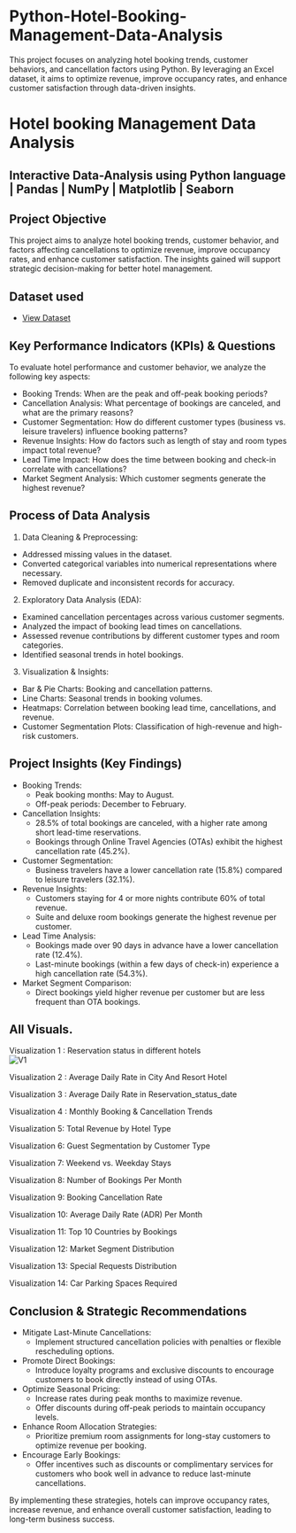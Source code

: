 # Python-Hotel-Booking-Management-Data-Analysis
This project focuses on analyzing hotel booking trends, customer behaviors, and cancellation factors using Python. By leveraging an Excel dataset, it aims to optimize revenue, improve occupancy rates, and enhance customer satisfaction through data-driven insights.

# Hotel booking Management Data Analysis
## Interactive Data-Analysis using Python language | Pandas | NumPy | Matplotlib | Seaborn

## Project Objective
This project aims to analyze hotel booking trends, customer behavior, and factors affecting cancellations to optimize revenue, improve occupancy rates, and enhance customer satisfaction. The insights gained will support strategic decision-making for better hotel management.

## Dataset used
- <a href="https://github.com/satishrdudhat/Python-Hotel-Booking-Management-Data-Analysis/blob/main/hotel_bookings%202.csv">View Dataset</a>

## Key Performance Indicators (KPIs) & Questions

To evaluate hotel performance and customer behavior, we analyze the following key aspects:

- Booking Trends: When are the peak and off-peak booking periods?
- Cancellation Analysis: What percentage of bookings are canceled, and what are the primary reasons?
- Customer Segmentation: How do different customer types (business vs. leisure travelers) influence booking patterns?
- Revenue Insights: How do factors such as length of stay and room types impact total revenue?
- Lead Time Impact: How does the time between booking and check-in correlate with cancellations?
- Market Segment Analysis: Which customer segments generate the highest revenue?

## Process of Data Analysis

1. Data Cleaning & Preprocessing:
   
- Addressed missing values in the dataset.
- Converted categorical variables into numerical representations where necessary.
- Removed duplicate and inconsistent records for accuracy.

2. Exploratory Data Analysis (EDA):

- Examined cancellation percentages across various customer segments.
- Analyzed the impact of booking lead times on cancellations.
- Assessed revenue contributions by different customer types and room categories.
- Identified seasonal trends in hotel bookings.

3. Visualization & Insights:

- Bar & Pie Charts: Booking and cancellation patterns.
- Line Charts: Seasonal trends in booking volumes.
- Heatmaps: Correlation between booking lead time, cancellations, and revenue.
- Customer Segmentation Plots: Classification of high-revenue and high-risk customers.

## Project Insights (Key Findings)

- Booking Trends:
   - Peak booking months: May to August.
   - Off-peak periods: December to February.
- Cancellation Insights:
   - 28.5% of total bookings are canceled, with a higher rate among short lead-time reservations.
   - Bookings through Online Travel Agencies (OTAs) exhibit the highest cancellation rate (45.2%).
- Customer Segmentation:
   - Business travelers have a lower cancellation rate (15.8%) compared to leisure travelers (32.1%).
- Revenue Insights:
   - Customers staying for 4 or more nights contribute 60% of total revenue.
   - Suite and deluxe room bookings generate the highest revenue per customer.
- Lead Time Analysis:
   - Bookings made over 90 days in advance have a lower cancellation rate (12.4%).
   - Last-minute bookings (within a few days of check-in) experience a high cancellation rate (54.3%).
- Market Segment Comparison:
   - Direct bookings yield higher revenue per customer but are less frequent than OTA bookings.

## All Visuals.

Visualization 1 : Reservation status in different hotels <br>
![V1](https://github.com/user-attachments/assets/7f885fb7-b3a8-4efb-81b2-0eb83cbe5834)

Visualization 2 : Average Daily Rate in City And Resort Hotel <br>


Visualization 3 : Average Daily Rate in Reservation_status_date <br>


Visualization 4 : Monthly Booking & Cancellation Trends <br>


Visualization 5: Total Revenue by Hotel Type <br>


Visualization 6: Guest Segmentation by Customer Type <br>


Visualization 7: Weekend vs. Weekday Stays <br>


Visualization 8: Number of Bookings Per Month <br>


Visualization 9: Booking Cancellation Rate <br>


Visualization 10: Average Daily Rate (ADR) Per Month <br>


Visualization 11: Top 10 Countries by Bookings <br>


Visualization 12: Market Segment Distribution <br>


Visualization 13: Special Requests Distribution <br>


Visualization 14: Car Parking Spaces Required <br>


## Conclusion & Strategic Recommendations

- Mitigate Last-Minute Cancellations:
   - Implement structured cancellation policies with penalties or flexible rescheduling options.
- Promote Direct Bookings:
   - Introduce loyalty programs and exclusive discounts to encourage customers to book directly instead of using OTAs.
- Optimize Seasonal Pricing:
   - Increase rates during peak months to maximize revenue.
   - Offer discounts during off-peak periods to maintain occupancy levels.
- Enhance Room Allocation Strategies:
   - Prioritize premium room assignments for long-stay customers to optimize revenue per booking.
- Encourage Early Bookings:
   - Offer incentives such as discounts or complimentary services for customers who book well in advance to reduce last-minute cancellations.
     
By implementing these strategies, hotels can improve occupancy rates, increase revenue, and enhance overall customer satisfaction, leading to long-term business success.

